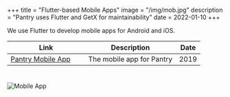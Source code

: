 +++
title = "Flutter-based Mobile Apps"
image = "/img/mob.jpg"
description = "Pantry uses Flutter and GetX for maintainability"
date = 2022-01-10
+++

We use Flutter to develop mobile apps for Android and iOS.


 Link | Description | Date
--- | --- | ---
[Pantry Mobile App](https://play.google.com/store/apps/details?id=com.pantrypoints.pantry) &nbsp; &nbsp; &nbsp; | The mobile app for Pantry | 2019

#

![Mobile App](/img/mob.jpg)


